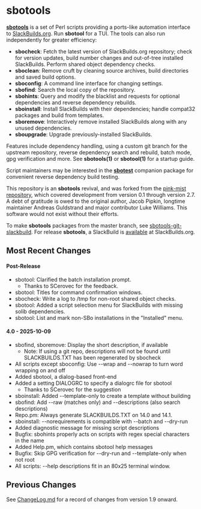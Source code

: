 # sbotools

**[sbotools](https://pghvlaans.github.io/sbotools/)** is a set of Perl scripts providing a ports-like automation interface to [SlackBuilds.org](https://www.slackbuilds.org/). Run **sbotool** for a TUI. The tools can also run independently for greater efficiency:

  * **sbocheck**: Fetch the latest version of SlackBuilds.org repository; check for version updates, build number changes and out-of-tree installed SlackBuilds. Perform shared object dependency checks.
  * **sboclean**: Remove cruft by cleaning source archives, build directories and saved build options.
  * **sboconfig**: A command line interface for changing settings.
  * **sbofind**: Search the local copy of the repository.
  * **sbohints**: Query and modify the blacklist and requests for optional dependencies and reverse
dependency rebuilds.
  * **sboinstall**: Install SlackBuilds with their dependencies; handle compat32 packages and build from templates.
  * **sboremove**: Interactively remove installed SlackBuilds along with any unused dependencies.
  * **sboupgrade**: Upgrade previously-installed SlackBuilds.

Features include dependency handling, using a custom git branch for the upstream repository, reverse dependency search and rebuild, batch mode, gpg verification and more. See **sbotools(1)** or **sbotool(1)** for a startup guide.

Script maintainers may be interested in the **[sbotest](https://github.com/pghvlaans/sbotest)** companion package for convenient reverse dependency build testing.

This repository is an **sbotools** revival, and was forked from the [pink-mist repository](https://github.com/pink-mist/sbotools), which covered development from version 0.1 through version 2.7. A debt of gratitude is owed to the original author, Jacob Pipkin, longtime maintainer Andreas Guldstrand and major contributor Luke Williams. This software would not exist without their efforts.

To make **sbotools** packages from the master branch, see [sbotools-git-slackbuild](https://github.com/pghvlaans/sbotools-git-slackbuild). For release **sbotools**, a SlackBuild is [available](https://slackbuilds.org/repository/15.0/system/sbotools/) at SlackBuilds.org.

## Most Recent Changes
#### Post-Release
  * sbotool: Clarified the batch installation prompt.
    * Thanks to SCerovec for the feedback.
  * sbotool: Titles for command confirmation windows.
  * sbocheck: Write a log to /tmp for non-root shared object checks.
  * sbotool: Added a script selection menu for SlackBuilds with missing solib dependencies.
  * sbotool: List and mark non-SBo installations in the "Installed" menu.

#### 4.0 - 2025-10-09
  * sbofind, sboremove: Display the short description, if available
    * Note: If using a git repo, descriptions will not be found until SLACKBUILDS.TXT has been regenerated by sbocheck
  * All scripts except sboconfig: Use --wrap and --nowrap to turn word wrapping on and off
  * Added sbotool, a dialog-based front-end
  * Added a setting DIALOGRC to specify a dialogrc file for sbotool
    * Thanks to SCerovec for the suggestion
  * sboinstall: Added --template-only to create a template without building
  * sbofind: Add --raw (matches only) and --descriptions (also search descriptions)
  * Repo.pm: Always generate SLACKBUILDS.TXT on 14.0 and 14.1.
  * sboinstall: --norequirements is compatible with --batch and --dry-run
  * Added diagnostic message for missing script descriptions
  * Bugfix: sbohints properly acts on scripts with regex special characters in the name
  * Added Help.pm, which contains sbotool help messages
  * Bugfix: Skip GPG verification for --dry-run and --template-only when not root
  * All scripts: --help descriptions fit in an 80x25 terminal window.

## Previous Changes
See [ChangeLog.md](https://github.com/pghvlaans/sbotools/blob/master/SBO-Lib/ChangeLog.md) for a record of changes from version 1.9 onward.

